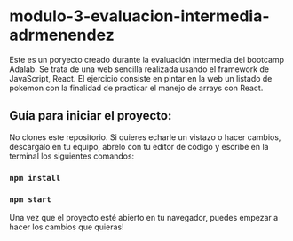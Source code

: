 # modulo-3-evaluacion-intermedia-adrmenendez

Este es un poryecto creado durante la evaluación intermedia del bootcamp Adalab. Se trata de una web sencilla realizada usando el framework de JavaScript, React. El ejercicio consiste en pintar en la web un listado de pokemon con la finalidad de practicar el manejo de arrays con React.

## Guía para iniciar el proyecto:

No clones este repositorio. Si quieres echarle un vistazo o hacer cambios, descargalo en tu equipo, abrelo con tu editor de código y escribe en la terminal los siguientes comandos:

### `npm install`

### `npm start`

Una vez que el proyecto esté abierto en tu navegador, puedes empezar a hacer los cambios que quieras!
